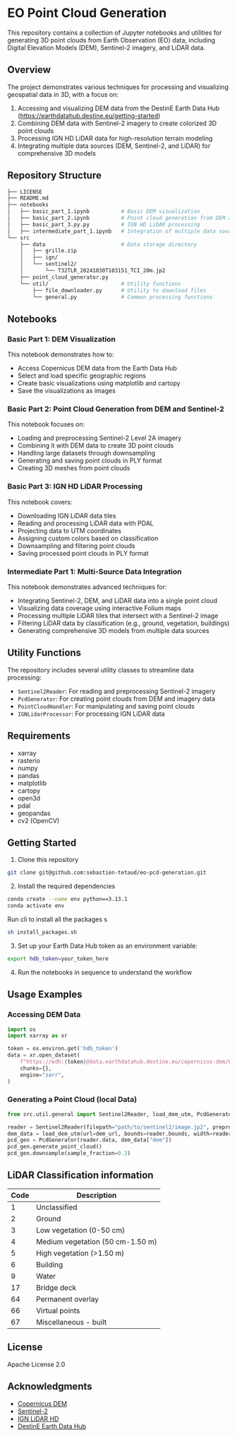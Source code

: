 # EO Point Cloud Generation

This repository contains a collection of Jupyter notebooks and utilities for generating 3D point clouds from Earth Observation (EO) data, including Digital Elevation Models (DEM), Sentinel-2 imagery, and LiDAR data.

## Overview

The project demonstrates various techniques for processing and visualizing geospatial data in 3D, with a focus on:

1. Accessing and visualizing DEM data from the DestinE Earth Data Hub (https://earthdatahub.destine.eu/getting-started)
2. Combining DEM data with Sentinel-2 imagery to create colorized 3D point clouds
3. Processing IGN HD LiDAR data for high-resolution terrain modeling
4. Integrating multiple data sources (DEM, Sentinel-2, and LiDAR) for comprehensive 3D models

## Repository Structure

```bash
├── LICENSE
├── README.md
├── notebooks
│   ├── basic_part_1.ipynb          # Basic DEM visualization
│   ├── basic_part_2.ipynb          # Point cloud generation from DEM and Sentinel-2
│   ├── basic_part_3.py.py          # IGN HD LiDAR processing
│   ├── intermediate_part_1.ipynb   # Integration of multiple data sources
└── src
    ├── data                        # Data storage directory
    │   ├── grille.zip
    │   ├── ign/
    │   └── sentinel2/
    │       └── T32TLR_20241030T103151_TCI_20m.jp2
    ├── point_cloud_generator.py
    └── util/                       # Utility functions
        ├── file_downloader.py      # Utility to download files
        └── general.py              # Common processing functions
```

## Notebooks

### Basic Part 1: DEM Visualization

This notebook demonstrates how to:
- Access Copernicus DEM data from the Earth Data Hub
- Select and load specific geographic regions
- Create basic visualizations using matplotlib and cartopy
- Save the visualizations as images

### Basic Part 2: Point Cloud Generation from DEM and Sentinel-2

This notebook focuses on:
- Loading and preprocessing Sentinel-2 Level 2A imagery
- Combining it with DEM data to create 3D point clouds
- Handling large datasets through downsampling
- Generating and saving point clouds in PLY format
- Creating 3D meshes from point clouds

### Basic Part 3: IGN HD LiDAR Processing

This notebook covers:
- Downloading IGN LiDAR data tiles
- Reading and processing LiDAR data with PDAL
- Projecting data to UTM coordinates
- Assigning custom colors based on classification
- Downsampling and filtering point clouds
- Saving processed point clouds in PLY format

### Intermediate Part 1: Multi-Source Data Integration
This notebook demonstrates advanced techniques for:

- Integrating Sentinel-2, DEM, and LiDAR data into a single point cloud
- Visualizing data coverage using interactive Folium maps
- Processing multiple LiDAR tiles that intersect with a Sentinel-2 image
- Filtering LiDAR data by classification (e.g., ground, vegetation, buildings)
- Generating comprehensive 3D models from multiple data sources

## Utility Functions

The repository includes several utility classes to streamline data processing:

- `Sentinel2Reader`: For reading and preprocessing Sentinel-2 imagery
- `PcdGenerator`: For creating point clouds from DEM and imagery data
- `PointCloudHandler`: For manipulating and saving point clouds
- `IGNLidarProcessor`: For processing IGN LiDAR data

## Requirements

- xarray
- rasterio
- numpy
- pandas
- matplotlib
- cartopy
- open3d
- pdal
- geopandas
- cv2 (OpenCV)

## Getting Started

1. Clone this repository

```bash
git clone git@github.com:sebastien-tetaud/eo-pcd-generation.git
```
2. Install the required dependencies

```bash
conda create --name env python==3.13.1
conda activate env
```
Run cli to install all the packages
s
```bash
sh install_packages.sh
```

3. Set up your Earth Data Hub token as an environment variable:
```bash
export hdb_token=your_token_here
```
4. Run the notebooks in sequence to understand the workflow

## Usage Examples

### Accessing DEM Data

```python
import os
import xarray as xr

token = os.environ.get('hdb_token')
data = xr.open_dataset(
    f"https://edh:{token}@data.earthdatahub.destine.eu/copernicus-dem/GLO-30-v0.zarr",
    chunks={},
    engine="zarr",
)
```

### Generating a Point Cloud (local Data)

```python
from src.util.general import Sentinel2Reader, load_dem_utm, PcdGenerator

reader = Sentinel2Reader(filepath="path/to/sentinel2/image.jp2", preprocess=True)
dem_data = load_dem_utm(url=dem_url, bounds=reader.bounds, width=reader.width, height=reader.height)
pcd_gen = PcdGenerator(reader.data, dem_data["dem"])
pcd_gen.generate_point_cloud()
pcd_gen.downsample(sample_fraction=0.2)
```

## LiDAR Classification information

| Code | Description |
|------|-------------|
| 1 | Unclassified |
| 2 | Ground |
| 3 | Low vegetation (0-50 cm) |
| 4 | Medium vegetation (50 cm-1.50 m) |
| 5 | High vegetation (>1.50 m) |
| 6 | Building |
| 9 | Water |
| 17 | Bridge deck |
| 64 | Permanent overlay |
| 66 | Virtual points |
| 67 | Miscellaneous - built |

## License

Apache License 2.0

## Acknowledgments

- [Copernicus DEM](https://spacedata.copernicus.eu/collections/copernicus-digital-elevation-model)
- [Sentinel-2](https://sentinel.esa.int/web/sentinel/missions/sentinel-2)
- [IGN LiDAR HD](https://geoservices.ign.fr/lidarhd)
- [DestinE Earth Data Hub](https://earthdatahub.destine.eu/)